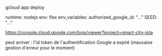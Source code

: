 
gcloud app deploy

runtime: nodejs
env: flex
env_variables:
  authorized_google_id: "..."
  SEED: "..."

https://console.cloud.google.com/logs/viewer?project=smart-city-iota

peut arriver :
l'id token de l'authentification Google a expiré (mauvaise gestion d'erreur pour le moment)